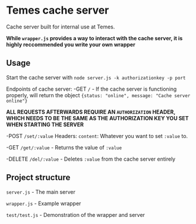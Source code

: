 # Temes cache server

Cache server built for internal use at Temes.

**While `wrapper.js` provides a way to interact with the cache server, it is highly reccommended you write your own wrapper**

## Usage

Start the cache server with `node server.js -k authorizationkey -p port`

Endpoints of cache server:
-GET `/` - If the cache server is functioning properly, will return the object `{status: "online", message: "Cache server online"}`

**ALL REQUESTS AFTERWARDS REQUIRE AN `AUTHORIZATION` HEADER, WHICH NEEDS TO BE THE SAME AS THE AUTHORIZATION KEY YOU SET WHEN STARTING THE SERVER**

-POST `/set/:value` Headers: `content`: Whatever you want to set `:value` to.

-GET `/get/:value` - Returns the value of `:value`

-DELETE `/del/:value` - Deletes `:value` from the cache server entirely

## Project structure

`server.js` - The main server

`wrapper.js` - Example wrapper

`test/test.js` - Demonstration of the wrapper and server

